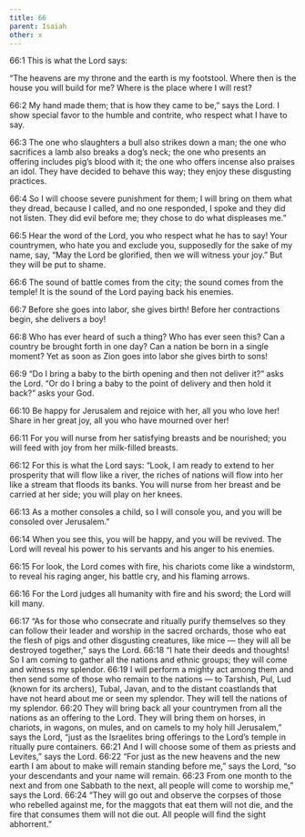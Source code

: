 ```yaml
---
title: 66
parent: Isaiah
other: x
---
```


<a name="66:1">66:1</a> This is what the Lord says:

“The heavens are my throne
and the earth is my footstool.
Where then is the house you will build for me?
Where is the place where I will rest?

<a name="66:2">66:2</a> My hand made them;
that is how they came to be,” says the Lord.
I show special favor to the humble and contrite,
who respect what I have to say.

<a name="66:3">66:3</a> The one who slaughters a bull also strikes down a man;
the one who sacrifices a lamb also breaks a dog’s neck;
the one who presents an offering includes pig’s blood with it;
the one who offers incense also praises an idol.
They have decided to behave this way;
they enjoy these disgusting practices.

<a name="66:4">66:4</a> So I will choose severe punishment for them;
I will bring on them what they dread,
because I called, and no one responded,
I spoke and they did not listen.
They did evil before me;
they chose to do what displeases me.”

<a name="66:5">66:5</a> Hear the word of the Lord,
you who respect what he has to say!
Your countrymen, who hate you
and exclude you, supposedly for the sake of my name,
say, “May the Lord be glorified,
then we will witness your joy.”
But they will be put to shame.

<a name="66:6">66:6</a> The sound of battle comes from the city;
the sound comes from the temple!
It is the sound of the Lord paying back his enemies.

<a name="66:7">66:7</a> Before she goes into labor, she gives birth!
Before her contractions begin, she delivers a boy!

<a name="66:8">66:8</a> Who has ever heard of such a thing?
Who has ever seen this?
Can a country be brought forth in one day?
Can a nation be born in a single moment?
Yet as soon as Zion goes into labor she gives birth to sons!

<a name="66:9">66:9</a> “Do I bring a baby to the birth opening and then not deliver it?”
asks the Lord.
“Or do I bring a baby to the point of delivery and then hold it back?”
asks your God.

<a name="66:10">66:10</a> Be happy for Jerusalem
and rejoice with her, all you who love her!
Share in her great joy,
all you who have mourned over her!

<a name="66:11">66:11</a> For you will nurse from her satisfying breasts and be nourished;
you will feed with joy from her milk-filled breasts.

<a name="66:12">66:12</a> For this is what the Lord says:
“Look, I am ready to extend to her prosperity that will flow like a river,
the riches of nations will flow into her like a stream that floods its banks.
You will nurse from her breast and be carried at her side;
you will play on her knees.

<a name="66:13">66:13</a> As a mother consoles a child,
so I will console you,
and you will be consoled over Jerusalem.”

<a name="66:14">66:14</a> When you see this, you will be happy,
and you will be revived.
The Lord will reveal his power to his servants
and his anger to his enemies.

<a name="66:15">66:15</a> For look, the Lord comes with fire,
his chariots come like a windstorm,
to reveal his raging anger,
his battle cry, and his flaming arrows.

<a name="66:16">66:16</a> For the Lord judges all humanity
with fire and his sword;
the Lord will kill many.

<a name="66:17">66:17</a> “As for those who consecrate and ritually purify themselves so they can follow their leader and worship in the sacred orchards, those who eat the flesh of pigs and other disgusting creatures, like mice — they will all be destroyed together,” says the Lord. <a name="66:18">66:18</a> “I hate their deeds and thoughts! So I am coming to gather all the nations and ethnic groups; they will come and witness my splendor. <a name="66:19">66:19</a> I will perform a mighty act among them and then send some of those who remain to the nations — to Tarshish, Pul, Lud (known for its archers), Tubal, Javan, and to the distant coastlands that have not heard about me or seen my splendor. They will tell the nations of my splendor. <a name="66:20">66:20</a> They will bring back all your countrymen from all the nations as an offering to the Lord. They will bring them on horses, in chariots, in wagons, on mules, and on camels to my holy hill Jerusalem,” says the Lord, “just as the Israelites bring offerings to the Lord’s temple in ritually pure containers. <a name="66:21">66:21</a> And I will choose some of them as priests and Levites,” says the Lord. <a name="66:22">66:22</a> “For just as the new heavens and the new earth I am about to make will remain standing before me,” says the Lord, “so your descendants and your name will remain. <a name="66:23">66:23</a> From one month to the next and from one Sabbath to the next, all people will come to worship me,” says the Lord. <a name="66:24">66:24</a> “They will go out and observe the corpses of those who rebelled against me, for the maggots that eat them will not die, and the fire that consumes them will not die out. All people will find the sight abhorrent.”